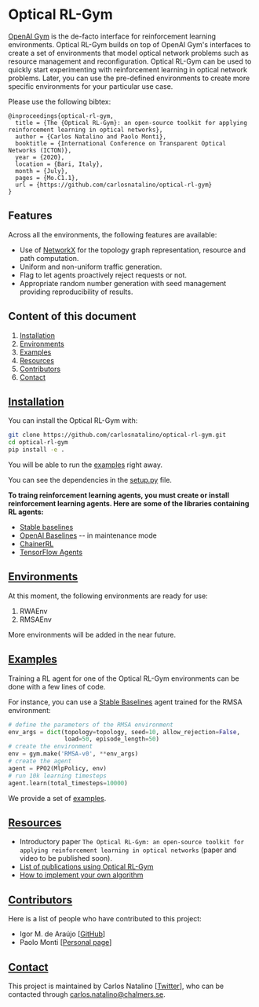 # Optical RL-Gym

[OpenAI Gym](https://gym.openai.com/) is the de-facto interface for reinforcement learning environments.
Optical RL-Gym builds on top of OpenAI Gym's interfaces to create a set of environments that model optical network problems such as resource management and reconfiguration.
Optical RL-Gym can be used to quickly start experimenting with reinforcement learning in optical network problems.
Later, you can use the pre-defined environments to create more specific environments for your particular use case.

Please use the following bibtex:

```
@inproceedings{optical-rl-gym,
  title = {The {Optical RL-Gym}: an open-source toolkit for applying reinforcement learning in optical networks},
  author = {Carlos Natalino and Paolo Monti},
  booktitle = {International Conference on Transparent Optical Networks (ICTON)},
  year = {2020},
  location = {Bari, Italy},
  month = {July},
  pages = {Mo.C1.1},
  url = {https://github.com/carlosnatalino/optical-rl-gym}
}
```

## Features

Across all the environments, the following features are available:

- Use of [NetworkX](https://networkx.github.io/) for the topology graph representation, resource and path computation.
- Uniform and non-uniform traffic generation.
- Flag to let agents proactively reject requests or not.
- Appropriate random number generation with seed management providing reproducibility of results.

## Content of this document

1. <a href="#installation">Installation</a>
2. <a href="#environments">Environments</a>
3. <a href="#examples">Examples</a>
4. <a href="#resources">Resources</a>
5. <a href="#contributors">Contributors</a>
6. <a href="#contact">Contact</a>

<a href="#installation"><h2>Installation</h2></a>

You can install the Optical RL-Gym with:

```bash
git clone https://github.com/carlosnatalino/optical-rl-gym.git
cd optical-rl-gym
pip install -e .
``` 

You will be able to run the [examples](#examples) right away.

You can see the dependencies in the [setup.py](setup.py) file.

**To traing reinforcement learning agents, you must create or install reinforcement learning agents. Here are some of the libraries containing RL agents:**
- [Stable baselines](https://github.com/hill-a/stable-baselines)
- [OpenAI Baselines](https://github.com/openai/baselines) -- in maintenance mode
- [ChainerRL](https://github.com/chainer/chainerrl)
- [TensorFlow Agents](https://www.tensorflow.org/agents)

<a href="#environments"><h2>Environments</h2></a>

At this moment, the following environments are ready for use:

1. RWAEnv
2. RMSAEnv

More environments will be added in the near future.

<a href="#examples"><h2>Examples</h2></a>

Training a RL agent for one of the Optical RL-Gym environments can be done with a few lines of code.

For instance, you can use a [Stable Baselines](https://github.com/hill-a/stable-baselines) agent trained for the RMSA environment:

```python
# define the parameters of the RMSA environment
env_args = dict(topology=topology, seed=10, allow_rejection=False, 
                load=50, episode_length=50)
# create the environment
env = gym.make('RMSA-v0', **env_args)
# create the agent
agent = PPO2(MlpPolicy, env)
# run 10k learning timesteps
agent.learn(total_timesteps=10000)
```

We provide a set of [examples](./examples).

<a href="#resources"><h2>Resources</h2></a>

- Introductory paper `The Optical RL-Gym: an open-source toolkit for applying reinforcement learning in optical networks` (paper and video to be published soon).
- [List of publications using Optical RL-Gym](./docs/PUBLICATIONS.md)
- [How to implement your own algorithm](Implementation.md)

<a href="#contributors"><h2>Contributors</h2></a>

Here is a list of people who have contributed to this project:

- Igor M. de Araújo [[GitHub](https://github.com/igormaraujo/)]
- Paolo Monti [[Personal page](https://www.chalmers.se/en/staff/Pages/Paolo-Monti.aspx)]

<a href="#contact"><h2>Contact</h2></a>

This project is maintained by Carlos Natalino [[Twitter](https://twitter.com/NatalinoCarlos)], who can be contacted through carlos.natalino@chalmers.se.
